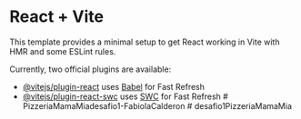 # React + Vite

This template provides a minimal setup to get React working in Vite with HMR and some ESLint rules.

Currently, two official plugins are available:

- [@vitejs/plugin-react](https://github.com/vitejs/vite-plugin-react/blob/main/packages/plugin-react/README.md) uses [Babel](https://babeljs.io/) for Fast Refresh
- [@vitejs/plugin-react-swc](https://github.com/vitejs/vite-plugin-react-swc) uses [SWC](https://swc.rs/) for Fast Refresh
#   P i z z e r i a M a m a M i a d e s a f i o 1 - F a b i o l a C a l d e r o n  
 #   d e s a f i o 1 P i z z e r i a M a m a M i a  
 